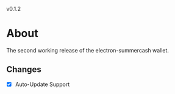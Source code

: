 v0.1.2

# About

The second working release of the electron-summercash wallet.

## Changes

- [x] Auto-Update Support
